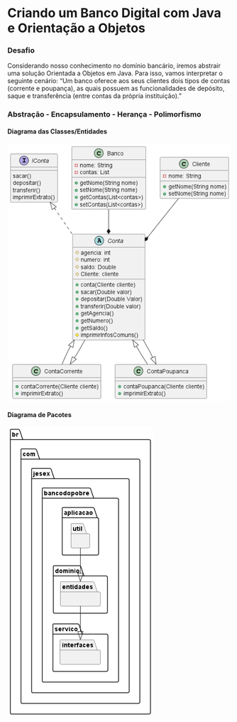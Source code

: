 # Criando um Banco Digital com Java e Orientação a Objetos


### Desafio
Considerando nosso conhecimento no domínio bancário, iremos abstrair uma solução Orientada a Objetos em Java. Para isso, vamos interpretar o seguinte cenário:
“Um banco oferece aos seus clientes dois tipos de contas (corrente e poupança), as quais possuem as funcionalidades de depósito, saque e transferência (entre contas da própria instituição).”

### Abstração - Encapsulamento - Herança - Polimorfismo
#### Diagrama das Classes/Entidades
![alt text](firstDiagram.png)

#### Diagrama de Pacotes
![alt text](SecundDiagram.png)

